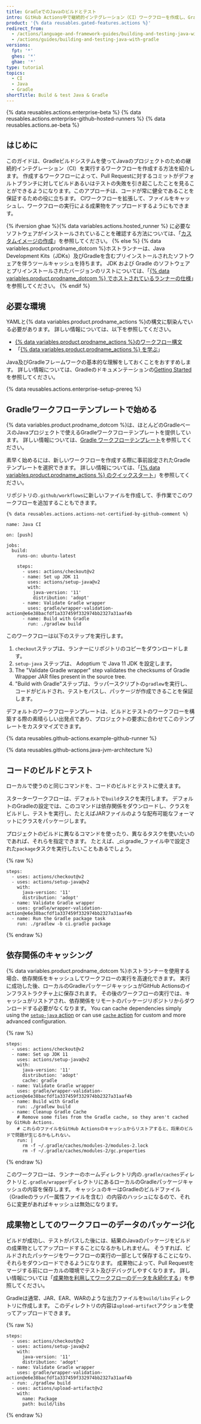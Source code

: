 ```yaml
---
title: GradleでのJavaのビルドとテスト
intro: GitHub Actions中で継続的インテグレーション（CI）ワークフローを作成し、GradleでJavaのプロジェクトのビルドとテストを行うことができます。
product: '{% data reusables.gated-features.actions %}'
redirect_from:
  - /actions/language-and-framework-guides/building-and-testing-java-with-gradle
  - /actions/guides/building-and-testing-java-with-gradle
versions:
  fpt: '*'
  ghes: '*'
  ghae: '*'
type: tutorial
topics:
  - CI
  - Java
  - Gradle
shortTitle: Build & test Java & Gradle
---
```


{% data reusables.actions.enterprise-beta %}
{% data reusables.actions.enterprise-github-hosted-runners %}
{% data reusables.actions.ae-beta %}

## はじめに

このガイドは、Gradleビルドシステムを使ってJavaのプロジェクトのための継続的インテグレーション（CI）を実行するワークフローを作成する方法を紹介します。 作成するワークフローによって、Pull Requestに対するコミットがデフォルトブランチに対してビルドあるいはテストの失敗を引き起こしたことを見ることができるようになります。このアプローチは、コードが常に健全であることを保証するための役に立ちます。 CIワークフローを拡張して、ファイルをキャッシュし、ワークフローの実行による成果物をアップロードするようにもできます。

{% ifversion ghae %}{% data variables.actions.hosted_runner %} に必要なソフトウェアがインストールされていることを確認する方法については、「[カスタムイメージの作成](/actions/using-github-hosted-runners/creating-custom-images)」を参照してください。
{% else %}
{% data variables.product.prodname_dotcom %}ホストランナーは、Java Development Kits（JDKs）及びGradleを含むプリインストールされたソフトウェアを伴うツールキャッシュを持ちます。 JDK および Gradle のソフトウェアとプリインストールされたバージョンのリストについては、「[{% data variables.product.prodname_dotcom %} でホストされているランナーの仕様](/actions/reference/specifications-for-github-hosted-runners/#supported-software)」を参照してください。
{% endif %}

## 必要な環境

YAMLと{% data variables.product.prodname_actions %}の構文に馴染んでいる必要があります。 詳しい情報については、以下を参照してください。
- [{% data variables.product.prodname_actions %}のワークフロー構文](/actions/automating-your-workflow-with-github-actions/workflow-syntax-for-github-actions)
- 「[{% data variables.product.prodname_actions %} を学ぶ](/actions/learn-github-actions)」

Java及びGradleフレームワークの基本的な理解をしておくことをおすすめします。 詳しい情報については、Gradleのドキュメンテーションの[Getting Started](https://docs.gradle.org/current/userguide/getting_started.html)を参照してください。

{% data reusables.actions.enterprise-setup-prereq %}

## Gradleワークフローテンプレートで始める

{% data variables.product.prodname_dotcom %}は、ほとんどのGradleベースのJavaプロジェクトで使えるGradleワークフローテンプレートを提供しています。 詳しい情報については、[Gradle ワークフローテンプレート](https://github.com/actions/starter-workflows/blob/main/ci/gradle.yml)を参照してください。

素早く始めるには、新しいワークフローを作成する際に事前設定されたGradleテンプレートを選択できます。 詳しい情報については、「[{% data variables.product.prodname_actions %} のクイックスタート](/actions/quickstart)」を参照してください。

リポジトリの`.github/workflows`に新しいファイルを作成して、手作業でこのワークフローを追加することもできます。

```yaml{:copy}
{% data reusables.actions.actions-not-certified-by-github-comment %}

name: Java CI

on: [push]

jobs:
  build:
    runs-on: ubuntu-latest

    steps:
      - uses: actions/checkout@v2
      - name: Set up JDK 11
        uses: actions/setup-java@v2
        with:
          java-version: '11'
          distribution: 'adopt'
      - name: Validate Gradle wrapper
        uses: gradle/wrapper-validation-action@e6e38bacfdf1a337459f332974bb2327a31aaf4b
      - name: Build with Gradle
        run: ./gradlew build
```

このワークフローは以下のステップを実行します。

1. `checkout`ステップは、ランナーにリポジトリのコピーをダウンロードします。
2. `setup-java` ステップは、 Adoptium で Java 11 JDK を設定します。
3. The "Validate Gradle wrapper" step validates the checksums of Gradle Wrapper JAR files present in the source tree.
4. "Build with Gradle"ステップは、ラッパースクリプトの`gradlew`を実行し、コードがビルドされ、テストをパスし、パッケージが作成できることを保証します。

デフォルトのワークフローテンプレートは、ビルドとテストのワークフローを構築する際の素晴らしい出発点であり、プロジェクトの要求に合わせてこのテンプレートをカスタマイズできます。

{% data reusables.github-actions.example-github-runner %}

{% data reusables.github-actions.java-jvm-architecture %}

## コードのビルドとテスト

ローカルで使うのと同じコマンドを、コードのビルドとテストに使えます。

スターターワークフローは、デフォルトで`build`タスクを実行します。 デフォルトのGradleの設定では、このコマンドは依存関係をダウンロードし、クラスをビルドし、テストを実行し、たとえばJARファイルのような配布可能なフォーマットにクラスをパッケージします。

プロジェクトのビルドに異なるコマンドを使ったり、異なるタスクを使いたいのであれば、それらを指定できます。 たとえば、_ci.gradle_ファイル中で設定された`package`タスクを実行したいこともあるでしょう。

{% raw %}
```yaml{:copy}
steps:
  - uses: actions/checkout@v2
  - uses: actions/setup-java@v2
    with:
      java-version: '11'
      distribution: 'adopt'
  - name: Validate Gradle wrapper
    uses: gradle/wrapper-validation-action@e6e38bacfdf1a337459f332974bb2327a31aaf4b
  - name: Run the Gradle package task
    run: ./gradlew -b ci.gradle package
```
{% endraw %}

## 依存関係のキャッシング

{% data variables.product.prodname_dotcom %}ホストランナーを使用する場合、依存関係をキャッシュしてワークフローの実行を高速化できます。 実行に成功した後、ローカルのGradleパッケージキャッシュがGitHub Actionsのインフラストラクチャ上に保存されます。 その後のワークフローの実行では、キャッシュがリストアされ、依存関係をリモートのパッケージリポジトリからダウンロードする必要がなくなります。 You can cache dependencies simply using the [`setup-java` action](https://github.com/marketplace/actions/setup-java-jdk) or can use [`cache` action](https://github.com/actions/cache) for custom and more advanced configuration.

{% raw %}
```yaml{:copy}
steps:
  - uses: actions/checkout@v2
  - name: Set up JDK 11
    uses: actions/setup-java@v2
    with:
      java-version: '11'
      distribution: 'adopt'
      cache: gradle
  - name: Validate Gradle wrapper
    uses: gradle/wrapper-validation-action@e6e38bacfdf1a337459f332974bb2327a31aaf4b
  - name: Build with Gradle
    run: ./gradlew build
  - name: Cleanup Gradle Cache
    # Remove some files from the Gradle cache, so they aren't cached by GitHub Actions.
    # これらのファイルをGitHub Actionsのキャッシュからリストアすると、将来のビルドで問題が生じるかもしれない。
    run: |
      rm -f ~/.gradle/caches/modules-2/modules-2.lock
      rm -f ~/.gradle/caches/modules-2/gc.properties
```
{% endraw %}

このワークフローは、ランナーのホームディレクトリ内の`.gradle/caches`ディレクトリと`.gradle/wrapper`ディレクトリにあるローカルのGradleパッケージキャッシュの内容を保存します。 キャッシュのキーはGradleのビルドファイル（Gradleのラッパー属性ファイルを含む）の内容のハッシュになるので、それらに変更があればキャッシュは無効になります。

## 成果物としてのワークフローのデータのパッケージ化

ビルドが成功し、テストがパスした後には、結果のJavaのパッケージをビルドの成果物としてアップロードすることになるかもしれません。 そうすれば、ビルドされたパッケージをワークフローの実行の一部として保存することになり、それらをダウンロードできるようになります。 成果物によって、Pull Requestをマージする前にローカルの環境でテスト及びデバッグしやすくなります。 詳しい情報については「[成果物を利用してワークフローのデータを永続化する](/actions/automating-your-workflow-with-github-actions/persisting-workflow-data-using-artifacts)」を参照してください。

Gradleは通常、JAR、EAR、WARのような出力ファイルを`build/libs`ディレクトリに作成します。 このディレクトリの内容は`upload-artifact`アクションを使ってアップロードできます。

{% raw %}
```yaml{:copy}
steps:
  - uses: actions/checkout@v2
  - uses: actions/setup-java@v2
    with:
      java-version: '11'
      distribution: 'adopt'
  - name: Validate Gradle wrapper
    uses: gradle/wrapper-validation-action@e6e38bacfdf1a337459f332974bb2327a31aaf4b
  - run: ./gradlew build
  - uses: actions/upload-artifact@v2
    with:
      name: Package
      path: build/libs
```
{% endraw %}
